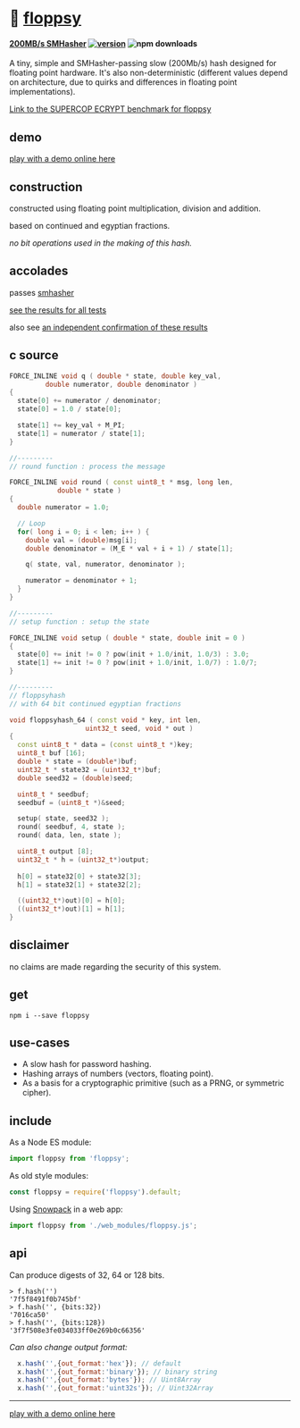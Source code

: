 # :baby_chick: [floppsy](https://github.com/dosyago/floppsy) 

#### **[200MB/s SMHasher](https://github.com/rurban/smhasher/blob/master/doc/floppsyhash.txt)** [![version](https://img.shields.io/npm/v/floppsy.svg?label=&color=0080FF)](https://github.com/dosyago/floppsy/releases/latest) ![npm downloads](https://img.shields.io/npm/dt/floppsy)

A tiny, simple and SMHasher-passing slow (200Mb/s) hash designed for floating point hardware. It's also non-deterministic (different values depend on architecture, due to quirks and differences in floating point implementations). 

[Link to the SUPERCOP ECRYPT benchmark for floppsy](https://bench.cr.yp.to/impl-hash/floppsy.html)

## demo

[play with a demo online here](https://88e9g.csb.app/)

## construction

constructed using floating point multiplication, division and addition.

based on continued and egyptian fractions.

*no bit operations used in the making of this hash.*

## accolades

passes [smhasher](https://github.com/rurban/smhasher)

[see the results for all tests](https://github.com/crislin2046/floppsy/blob/master/smhasher.results.txt)

also see [an independent confirmation of these results](https://github.com/rurban/smhasher/blob/master/doc/floppsyhash.txt)


## c source

```c++
FORCE_INLINE void q ( double * state, double key_val, 
         double numerator, double denominator )
{
  state[0] += numerator / denominator;
  state[0] = 1.0 / state[0];

  state[1] += key_val + M_PI;
  state[1] = numerator / state[1];
}

//---------
// round function : process the message 

FORCE_INLINE void round ( const uint8_t * msg, long len, 
            double * state ) 
{
  double numerator = 1.0;

  // Loop
  for( long i = 0; i < len; i++ ) {
    double val = (double)msg[i];
    double denominator = (M_E * val + i + 1) / state[1];

    q( state, val, numerator, denominator );

    numerator = denominator + 1;
  }
}

//---------
// setup function : setup the state

FORCE_INLINE void setup ( double * state, double init = 0 ) 
{
  state[0] += init != 0 ? pow(init + 1.0/init, 1.0/3) : 3.0;
  state[1] += init != 0 ? pow(init + 1.0/init, 1.0/7) : 1.0/7;
}

//---------
// floppsyhash
// with 64 bit continued egyptian fractions

void floppsyhash_64 ( const void * key, int len,
                   uint32_t seed, void * out )
{
  const uint8_t * data = (const uint8_t *)key;
  uint8_t buf [16];
  double * state = (double*)buf;
  uint32_t * state32 = (uint32_t*)buf;
  double seed32 = (double)seed;

  uint8_t * seedbuf;
  seedbuf = (uint8_t *)&seed;

  setup( state, seed32 );
  round( seedbuf, 4, state );
  round( data, len, state );

  uint8_t output [8];
  uint32_t * h = (uint32_t*)output;
  
  h[0] = state32[0] + state32[3];
  h[1] = state32[1] + state32[2];

  ((uint32_t*)out)[0] = h[0];
  ((uint32_t*)out)[1] = h[1];
} 
```
## disclaimer

no claims are made regarding the security of this system. 

## get

```console
npm i --save floppsy
```

## use-cases

- A slow hash for password hashing. 
- Hashing arrays of numbers (vectors, floating point).
- As a basis for a cryptographic primitive (such as a PRNG, or symmetric cipher).

## include

As a Node ES module:

```javascript
import floppsy from 'floppsy';
```

As old style modules:

```javascript
const floppsy = require('floppsy').default;
```

Using [Snowpack](https://github.com/pikapkg/snowpack) in a web app:

```javascript
import floppsy from './web_modules/floppsy.js';
```

## api

Can produce digests of 32, 64 or 128 bits.

```console
> f.hash('')
'7f5f8491f0b745bf'
> f.hash('', {bits:32})
'7016ca50'
> f.hash('', {bits:128})
'3f7f508e3fe034033ff0e269b0c66356'
```

*Can also change output format:*

```javascript
  x.hash('',{out_format:'hex'}); // default
  x.hash('',{out_format:'binary'}); // binary string
  x.hash('',{out_format:'bytes'}); // Uint8Array
  x.hash('',{out_format:'uint32s'}); // Uint32Array
```

---------------

[play with a demo online here](https://codesandbox.io/s/blue-cache-88e9g?fontsize=14&hidenavigation=1&theme=dark)
